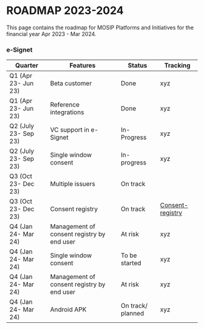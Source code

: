 # ROADMAP 2023-2024

This page contains the roadmap for MOSIP Platforms and Initiatives for the financial year Apr 2023 - Mar 2024.

### e-Signet

|     Quarter      |   Features    |   Status       | Tracking      |
|------------------|--------------|----------------|---------------|
|Q1 (Apr 23- Jun 23)|Beta customer| Done | xyz|
|Q1 (Apr 23- Jun 23)|Reference integrations| Done | xyz|
|Q2 (July 23- Sep 23)|VC support in e-Signet| In-Progress | xyz|
|Q2 (July 23- Sep 23)|Single window consent| In-progress | xyz|
|Q3 (Oct 23- Dec 23)|Multiple issuers| On track | |
|Q3 (Oct 23- Dec 23)|Consent registry| On track| [Consent-registry](https://mosip.atlassian.net/issues/?jql=project+%3D+10136+AND+cf%5B10043%5D+%3D+consent-registry)|
|Q4 (Jan 24- Mar 24)|Management of consent registry by end user| At risk | xyz|
|Q4 (Jan 24- Mar 24)|Single window consent| To be started| xyz|
|Q4 (Jan 24- Mar 24)|Management of consent registry by end user| At risk | xyz|
|Q4 (Jan 24- Mar 24) |Android APK| On track/ planned | xyz |
